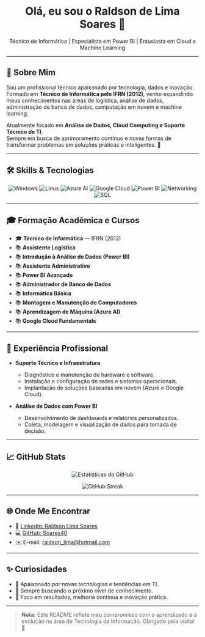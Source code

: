 <h1 align="center">Olá, eu sou o Raldson de Lima Soares 👋</h1>

<p align="center">
  Técnico de Informática | Especialista em Power BI | Entusiasta em Cloud e Machine Learning
</p>

---

## 🚀 Sobre Mim

Sou um profissional técnico apaixonado por tecnologia, dados e inovação.  
Formado em **Técnico de Informática pelo IFRN (2012)**, venho expandindo meus conhecimentos nas áreas de logística, análise de dados, administração de banco de dados, computação em nuvem e machine learning.  

Atualmente focado em **Análise de Dados, Cloud Computing e Suporte Técnico de TI**.  
Sempre em busca de aprimoramento contínuo e novas formas de transformar problemas em soluções práticas e inteligentes. 🚀

---

## 🛠️ Skills & Tecnologias

<div align="center">

![Windows](https://img.shields.io/badge/Windows-0078D6?style=for-the-badge&logo=windows&logoColor=white)
![Linux](https://img.shields.io/badge/Linux-FCC624?style=for-the-badge&logo=linux&logoColor=black)
![Azure AI](https://img.shields.io/badge/Azure_AI-0078D4?style=for-the-badge&logo=microsoftazure&logoColor=white)
![Google Cloud](https://img.shields.io/badge/Google_Cloud-4285F4?style=for-the-badge&logo=googlecloud&logoColor=white)
![Power BI](https://img.shields.io/badge/Power_BI-F2C811?style=for-the-badge&logo=powerbi&logoColor=black)
![Networking](https://img.shields.io/badge/Networking-0078D7?style=for-the-badge&logo=cisco&logoColor=white)
![SQL](https://img.shields.io/badge/SQL-CC2927?style=for-the-badge&logo=sql&logoColor=white)

</div>

---

## 🎓 Formação Acadêmica e Cursos

- 🎓 **Técnico de Informática** — IFRN (2012)
- 📚 **Assistente Logística**
- 📚 **Introdução à Análise de Dados (Power BI)**
- 📚 **Assistente Administrativo**
- 📚 **Power BI Avançado**
- 📚 **Administrador de Banco de Dados**
- 📚 **Informática Básica**
- 📚 **Montagem e Manutenção de Computadores**
- 📚 **Aprendizagem de Máquina (Azure AI)**
- 📚 **Google Cloud Fundamentals**

---

## 💼 Experiência Profissional

- **Suporte Técnico e Infraestrutura**
  - Diagnóstico e manutenção de hardware e software.
  - Instalação e configuração de redes e sistemas operacionais.
  - Implantação de soluções baseadas em nuvem (Azure e Google Cloud).

- **Análise de Dados com Power BI**
  - Desenvolvimento de dashboards e relatórios personalizados.
  - Coleta, modelagem e visualização de dados para tomada de decisão.

---

## 📈 GitHub Stats

<p align="center">
  <img src="https://github-readme-stats.vercel.app/api?username=Soares40&show_icons=true&theme=tokyonight" alt="Estatísticas do GitHub" />
</p>

<p align="center">
  <img src="https://github-readme-streak-stats.herokuapp.com/?user=Soares40&theme=tokyonight" alt="GitHub Streak" />
</p>

---

## 🌐 Onde Me Encontrar

- 💼 [LinkedIn: Raldson Lima Soares](https://www.linkedin.com/in/raldson-lima-soares-630689ba/)
- 💻 [GitHub: Soares40](https://github.com/Soares40)
- ✉️ E-mail: [raldson_lima@hotmail.com](mailto:raldson_lima@hotmail.com)

---

## ✨ Curiosidades

- 🚀 Apaixonado por novas tecnologias e tendências em TI.
- 🧠 Sempre buscando o próximo nível de conhecimento.
- 🎯 Foco em resultados, melhoria contínua e inovação prática.

---

> **Nota:** Este README reflete meu compromisso com o aprendizado e a evolução na área de Tecnologia da Informação. Obrigado pela visita! 🚀

